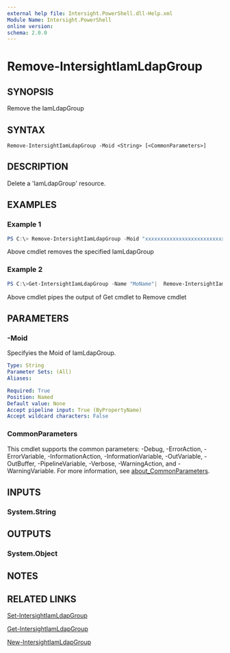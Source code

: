 ```yaml
---
external help file: Intersight.PowerShell.dll-Help.xml
Module Name: Intersight.PowerShell
online version:
schema: 2.0.0
---
```


# Remove-IntersightIamLdapGroup

## SYNOPSIS
Remove the IamLdapGroup

## SYNTAX

```
Remove-IntersightIamLdapGroup -Moid <String> [<CommonParameters>]
```

## DESCRIPTION
Delete a &apos;IamLdapGroup&apos; resource.

## EXAMPLES

### Example 1
```powershell
PS C:\> Remove-IntersightIamLdapGroup -Moid "xxxxxxxxxxxxxxxxxxxxxxxxxxx"
```
Above cmdlet removes the specified IamLdapGroup 

### Example 2
```powershell
PS C:\>Get-IntersightIamLdapGroup -Name "MoName"|  Remove-IntersightIamLdapGroup
```
Above cmdlet pipes the output of Get cmdlet to Remove cmdlet

## PARAMETERS

### -Moid
Specifyies the Moid of IamLdapGroup.

```yaml
Type: String
Parameter Sets: (All)
Aliases:

Required: True
Position: Named
Default value: None
Accept pipeline input: True (ByPropertyName)
Accept wildcard characters: False
```

### CommonParameters
This cmdlet supports the common parameters: -Debug, -ErrorAction, -ErrorVariable, -InformationAction, -InformationVariable, -OutVariable, -OutBuffer, -PipelineVariable, -Verbose, -WarningAction, and -WarningVariable. For more information, see [about_CommonParameters](http://go.microsoft.com/fwlink/?LinkID=113216).

## INPUTS

### System.String

## OUTPUTS

### System.Object
## NOTES

## RELATED LINKS

[Set-IntersightIamLdapGroup](./Set-IntersightIamLdapGroup.md)

[Get-IntersightIamLdapGroup](./Get-IntersightIamLdapGroup.md)

[New-IntersightIamLdapGroup](./New-IntersightIamLdapGroup.md)

